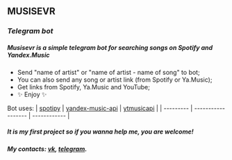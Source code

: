 ## MUSISEVR
### _Telegram bot_
##### Musisevr is a simple telegram bot for searching songs on Spotify and Yandex.Music

 - Send "name of artist" or "name of artist - name of song" to bot;
 - You can also send any song or artist link (from Spotify or Ya.Music);
 - Get links from Spotify, Ya.Music and YouTube;
 - ✨  Enjoy   ✨ 
 
Bot uses:
| [spotipy] | [yandex-music-api] | [ytmusicapi] |
| --------- | ------------------ | ------------ |



##### It is my first project so if you wanna help me, you are welcome! 

##### My contacts: [vk],  [telegram].
 
   [ytmusicapi]: <https://github.com/sigma67/ytmusicapi>
   [spotipy]: <https://github.com/plamere/spotipy>
   [yandex-music-api]: <https://github.com/MarshalX/yandex-music-api>
   [vk]: <https://vk.com/g_i_d>
   [telegram]: <https://t.me/mrG_I_D>
